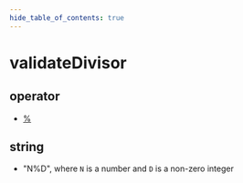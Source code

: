 ```yaml
---
hide_table_of_contents: true
---
```


# validateDivisor

## operator

-   [%](./validatedivisor.md)

## string

-   "N%D", where `N` is a number and `D` is a non-zero integer
